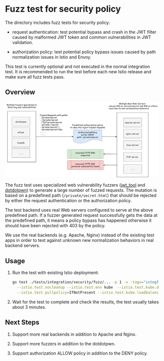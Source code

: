 # Fuzz test for security policy

The directory includes fuzz tests for security policy:

- request authentication: test potential bypass and crash in the JWT filter caused by malformed JWT token and common
  vulnerabilities in JWT validation.

- authorization policy: test potential policy bypass issues caused by path normalization issues in Istio and Envoy.

This test is currently optional and not executed in the normal integration test. It is recommended to run the test
before each new Istio release and make sure all fuzz tests pass.

## Overview

![](overview.jpg)

The fuzz test uses specialized web vulnerability fuzzers ([jwt_tool](https://github.com/ticarpi/jwt_tool) and
[dotdotpwn](https://github.com/wireghoul/dotdotpwn)) to generate a large number of fuzzed requests. The
mutation is based on a predefined path (`/private/secret.html`) that should be rejected by either the request authentication or
the authorization policy.

The test backend uses real Web servers configured to serve at the above predefined path. If a fuzzer generated request
successfully gets the data at the predefined path, it means a policy bypass has happened otherwise it should have been
rejected with 403 by the policy.

We use the real backends (e.g. Apache, Nginx) instead of the existing test apps in order to test against unknown new
normalization behaviors in real backend servers.

## Usage

1. Run the test with existing Istio deployment:

    ```bash
    go test ./tests/integration/security/fuzz/... -p 1 -v -tags="integfuzz integ" -test.run "TestFuzzAuthorization|TestRequestAuthentication" \
      --istio.test.nocleanup --istio.test.env kube  --istio.test.kube.deploy=false - -timeout 30m \
      --istio.test.pullpolicy=IfNotPresent --istio.test.kube.loadbalancer=false --log_output_level=tf:debug
    ```

1. Wait for the test to complete and check the results, the test usually takes about 3 minutes.

## Next Steps

1. Support more real backends in addition to Apache and Nginx.

1. Support more fuzzers in addition to the dotdotpwn.

1. Support authorization ALLOW policy in addition to the DENY policy.
